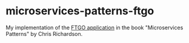 # microservices-patterns-ftgo
My implementation of the [FTGO application](https://github.com/microservices-patterns/ftgo-application) in the book "Microservices Patterns" by Chris Richardson.
